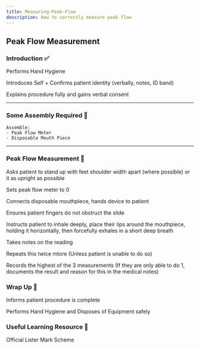 ```yaml
---
title: Measuring-Peak-Flow
description: How to correctly measure peak flow
---
```


## Peak Flow Measurement

### Introduction ✅

Performs Hand Hygiene

Introduces Self + Confirms patient identity (verbally, notes, ID band)

Explains procedure fully and gains verbal consent

---

### Some Assembly Required 👷

```
Assemble:
- Peak Flow Meter
- Disposable Mouth Piece
```

---

### Peak Flow Measurement 📏

Asks patient to stand up with feet shoulder width apart (where possible) or it as upright as possible

Sets peak flow meter to 0

Connects disposable mouthpiece, hands device to patient

Ensures patient fingers do not obstruct the slide

Instructs patient to inhale deeply, place their lips around the mouthpiece, holding it horizontally, then forcefully exhales in a short deep breath

Takes notes on the reading

Repeats this twice mtore (Unless patient is unable to do so)

Records the highest of the 3 measurements (If they are only able to do 1, documents the result and reason for this in the medical notes)

### Wrap Up 🎁

Informs patient procedure is complete

Performs Hand Hygiene and Disposes of Equipment safely

### Useful Learning Resource 📖

Official Lister Mark Scheme
